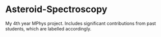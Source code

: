 # Asteroid-Spectroscopy
My 4th year MPhys project. Includes significant contributions from past students, which are labelled accordingly.

